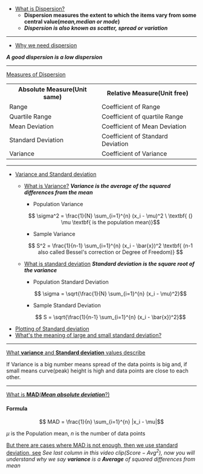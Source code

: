 - [What is Dispersion?](https://youtu.be/5_TuK1yCPD4?si=UT3StHZ5PYE73oI6&t=31)
    - **Dispersion measures the extent to which the items vary from some central value(***mean,median or mode***)** 
    -  ***Dispersion is also known as scatter, spread or variation***
----

- [Why we need dispersion](https://youtu.be/5_TuK1yCPD4?si=nHCd5YKZCtYpPh_s&t=257)

***A good dispersion is a low dispersion***

----

[Measures of Dispersion](https://youtu.be/5_TuK1yCPD4?si=Fj8ie8NyXkBRe9yE&t=522)

<table>
<tr>
<th>Absolute Measure(Unit same)</th>
<th>Relative Measure(Unit free)</th>
</tr>

<tr>
<td>Range</td>
<td>Coefficient of Range</td>
</tr>

<tr>
<td>Quartile Range</td>
<td>Coefficient of quartile Range</td>
</tr>

<tr>
<td>Mean Deviation</td>
<td>Coefficient of Mean Deviation</td>
</tr>

<tr>
<td>Standard Deviation</td>
<td>Coefficient of Standard Deviation</td>
</tr>

<tr>
<td>Variance</td>
<td>Coefficient of Variance</td>
</tr>
</table>


----

- [Variance and Standard deviation](https://youtu.be/l_YszNIJfFA?si=yQQrsCVxfsoQkUd-&t=141)
    - [What is Variance?](https://youtu.be/x0rmUXWtSS8?si=PnAb-Als9r3FJNme)
        ***Variance is the average of the squared differences from the mean***
         - Population Variance
        ```math
            \sigma^2 = \frac{1}{N} \sum_{i=1}^{n} (x_i - \mu)^2 \  \textbf{ (} \mu \textbf{ is the population mean)}
        ```
        - Sample Variance
        ```math
            S^2 = \frac{1}{n-1} \sum_{i=1}^{n} (x_i - \bar{x})^2 \textbf{ (n-1 also called Bessel's correction or Degree of Freedom)} 
        ```

     - [What is standard deviation](https://youtu.be/x0rmUXWtSS8?si=HfZcP9HjDGDslylt&t=201)
     ***Standard deviation is the square root of the variance***
        - Population Standard Deviation
        ```math
            \sigma = \sqrt{\frac{1}{N} \sum_{i=1}^{n} (x_i - \mu)^2}
        ```

        - Sample Standard Deviation
        ```math
            S = \sqrt{\frac{1}{n-1} \sum_{i=1}^{n} (x_i - \bar{x})^2}
        ```
-  [Plotting of Standard deviation](https://youtu.be/x0rmUXWtSS8?si=SyNdcafNC5Vy9NFf&t=235) 
- [What's the meaning of large and small standard deviation?](https://youtu.be/x0rmUXWtSS8?si=6UKOpPDcE8ylspYZ&t=265)

----

[What **variance** and **Standard deviation** values describe](https://youtu.be/l_YszNIJfFA?si=WEkX8FuRyQSVRxyO&t=827)

If Variance is a big number means spread of the data points is big and, if small means curve(peak) height is high and data points are close to each other.

----

[What is **MAD**(***Mean absolute deviation***?)](https://youtu.be/yCDevFTNbC0?si=Ytw1e_PyDMoyb0A4&t=7)

#### Formula
```math
    MAD = \frac{1}{n} \sum_{i=1}^{n} |x_i - \mu|
```
$\mu$ is the Population mean, $n$ is the number of data points

[But there are cases where MAD is not enough, then we use standard deviation, see](https://youtu.be/yCDevFTNbC0?si=R2Z6e9YseFMUKHPZ&t=217)
*See last column in this video clip($Score-Avg^2$), now you will understand why we say **variance** is a ***Average*** of squared differences from mean*